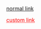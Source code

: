 [normal link](https://www.google.com/)

<a href="https://www.google.com/" style="color: red; text-decoration: underline;text-decoration-style: dotted;">custom link</a>
